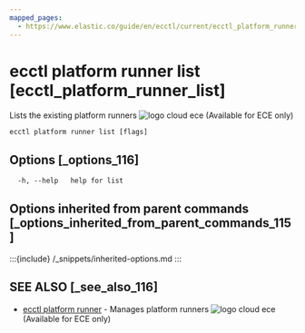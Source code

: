 ```yaml
---
mapped_pages:
  - https://www.elastic.co/guide/en/ecctl/current/ecctl_platform_runner_list.html
---
```


# ecctl platform runner list [ecctl_platform_runner_list]

Lists the existing platform runners ![logo cloud ece](https://doc-icons.s3.us-east-2.amazonaws.com/logo_cloud_ece.svg "Supported on {{ece}}") (Available for ECE only)

```
ecctl platform runner list [flags]
```


## Options [_options_116]

```
  -h, --help   help for list
```


## Options inherited from parent commands [_options_inherited_from_parent_commands_115]

:::{include} /_snippets/inherited-options.md
:::


## SEE ALSO [_see_also_116]

* [ecctl platform runner](/reference/ecctl_platform_runner.md)	 - Manages platform runners ![logo cloud ece](https://doc-icons.s3.us-east-2.amazonaws.com/logo_cloud_ece.svg "Supported on {{ece}}") (Available for ECE only)

